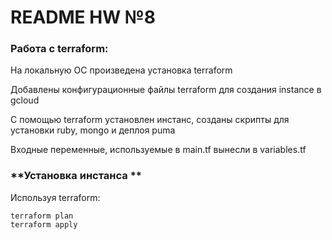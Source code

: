 # README HW №8
### **Работа с terraform:**
На локальную ОС произведена установка terraform

Добавлены конфигурационные файлы terraform для создания instance в gcloud

С помощью terraform установлен инстанс, созданы скрипты для установки ruby, mongo и деплоя puma

Входные переменные, используемые в main.tf вынесли в variables.tf



### **Установка инстанса **

Используя terraform: 
```
terraform plan
terraform apply

```